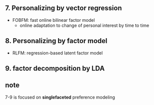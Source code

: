 <!-- META
{"title":"推薦システム: 統計的機械学習の理論と実践","link":"https://www.amazon.co.jp/%E6%8E%A8%E8%96%A6%E3%82%B7%E3%82%B9%E3%83%86%E3%83%A0-%E7%B5%B1%E8%A8%88%E7%9A%84%E6%A9%9F%E6%A2%B0%E5%AD%A6%E7%BF%92%E3%81%AE%E7%90%86%E8%AB%96%E3%81%A8%E5%AE%9F%E8%B7%B5-Deepak-K-Agarwal/dp/4320124308","media":"book","tags":["preference","recommender"],"short":{"en":"vector-based recommendation","ja":"ベクトルベース推薦"},"importance":3,"hasPage":true,"createdAt":1745475577.158,"updatedAt":1745822375.328,"filename":"1745475577"}
META -->

## 7. Personalizing by vector regression
- FOBFM: fast online bilinear factor model
  - online adaptation to change of personal interest by time to time

## 8. Personalizing by factor model
- RLFM: regression-based latent factor model

## 9. factor decomposition by LDA

## note
7-9 is focused on **singlefaceted** preference modeling